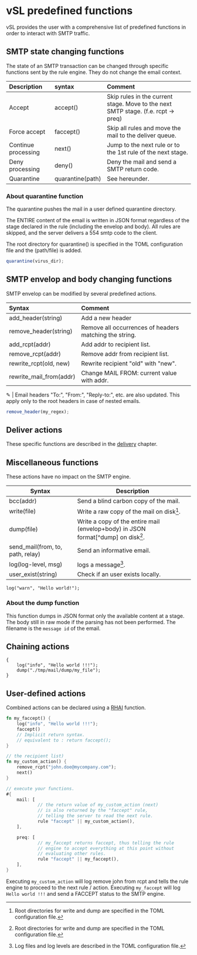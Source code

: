 # vSL predefined functions

vSL provides the user with a comprehensive list of predefined functions in order to interact with SMTP traffic.

## SMTP state changing functions

The state of an SMTP transaction can be changed through specific functions sent by the rule engine. They do not change the email context.

| Description         | syntax           | Comment                                                                           |
| :------------------ | :--------------- | :-------------------------------------------------------------------------------- |
| Accept              | accept()         | Skip rules in the current stage. Move to the next SMTP stage. (f.e. rcpt -> preq) |
| Force accept        | faccept()        | Skip all rules and move the mail to the deliver queue.                            |
| Continue processing | next()           | Jump to the next rule or to the 1st rule of the next stage.                       |
| Deny processing     | deny()           | Deny the mail and send a SMTP return code.                                        |
| Quarantine          | quarantine(path) | See hereunder.                                                                    |

### About quarantine function

The quarantine pushes the mail in a user defined quarantine directory.

The ENTIRE content of the email is written in JSON format regardless of the stage declared in the rule (including the envelop and body). All rules are skipped, and the server delivers a 554 smtp code to the client.

The root directory for quarantine() is specified in the TOML configuration file and the (path/file) is added.

```js
quarantine(virus_dir);   
```

## SMTP envelop and body changing functions

SMTP envelop can be modified by several predefined actions.

| Syntax                  | Comment                                                |
| :---------------------- | :----------------------------------------------------- |
| add_header(string)      | Add a new header                                       |
| remove_header(string)   | Remove all occurrences of headers matching the string. |
| add_rcpt(addr)          | Add addr to recipient list.                            |
| remove_rcpt(addr)       | Remove addr from recipient list.                       |
| rewrite_rcpt(old, new)  | Rewrite recipient "old" with "new".                    |
| rewrite_mail_from(addr) | Change MAIL FROM: current value with addr.             |

&#9998; | Email headers "To:", "From:", "Reply-to:", etc. are also updated.
This apply only to the root headers in case of nested emails.

```js
remove_header(my_regex);   
```

## Deliver actions

These specific functions are described in the [delivery] chapter.

[delivery]: delivery.md

## Miscellaneous functions

These actions have no impact on the SMTP engine.

| Syntax                           | Description                                                                         |
| -------------------------------- | ----------------------------------------------------------------------------------- |
| bcc(addr)                        | Send a blind carbon copy of the mail.                                               |
| write(file)                      | Write a raw copy of the mail on disk[^dir].                                         |
| dump(file)                       | Write a copy of the entire mail (envelop+body) in JSON format[^dump] on disk[^dir]. |
| send_mail(from, to, path, relay) | Send an informative email.                                                          |
| log(log-level, msg)              | logs a message[^log].                                                               |
| user_exist(string)               | Check if an user exists locally.                                                    |

[^dir]: Root directories for write and dump are specified in the TOML configuration file.
[^log]: Log files and log levels are described in the TOML configuration file.

```rust,ignore
log("warn", "Hello world!");
```

### About the dump function

This function dumps in JSON format only the available content at a stage.  The body still in raw mode if the parsing has not been performed. The filename is the `message id` of the email.

## Chaining actions

```rust,ignore
{
    log("info", "Hello world !!!");
    dump("./tmp/mail/dump/my_file");
}
```

## User-defined actions

Combined actions can be declared using a [RHAI](https://rhai.rs/) function.

```rust
fn my_faccept() {                              
    log("info", "Hello world !!!");
    faccept()
    // Implicit return syntax.
    // equivalent to : return faccept();
}

// the recipient list)
fn my_custom_action() {
    remove_rcpt("john.doe@mycompany.com");
    next()
}

// execute your functions.
#{
    mail: [
            // the return value of my_custom_action (next)
            // is also returned by the "faccept" rule,
            // telling the server to read the next rule.
            rule "faccept" || my_custom_action(),
    ],

    preq: [
            // my_faccept returns faccept, thus telling the rule
            // engine to accept everything at this point without
            // evaluating other rules.
            rule "faccept" || my_faccept(),
    ],
}
```

Executing `my_custom_action` will log remove john from rcpt and tells the rule engine to proceed to the next rule / action.
Executing `my_faccept` will log `Hello world !!!` and send a FACCEPT status to the SMTP engine.